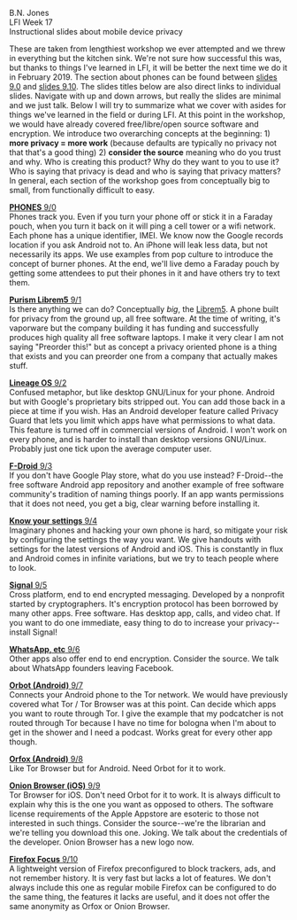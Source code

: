 B.N. Jones  
LFI Week 17  
Instructional slides about mobile device privacy

These are taken from lengthiest workshop we ever attempted and we threw in everything but the kitchen sink. We're not sure how successful this was, but thanks to things I've learned in LFI, it will be better the next time we do it in February 2019. The section about phones can be found between [slides 9.0](https://librarianbryan.github.io/privacyworkshopBRRL/#/9) and [slides 9.10](https://librarianbryan.github.io/privacyworkshopBRRL/#/9/10). The slides titles below are also direct links to individual slides. Navigate with up and down arrows, but really the slides are minimal and we just talk. Below I will try to summarize what we cover with asides for things we've learned in the field or during LFI. At this point in the workshop, we would have already covered free/libre/open source software and encryption. We introduce two overarching concepts at the beginning: 1) **more privacy = more work** (because defaults are typically no privacy not that that's a good thing) 2) **consider the source** meaning who do you trust and why. Who is creating this product? Why do they want to you to use it? Who is saying that privacy is dead and who is saying that privacy matters? In general, each section of the workshop goes from conceptually big to small, from functionally difficult to easy.

[**PHONES** 9/0](https://librarianbryan.github.io/privacyworkshopBRRL/#/9)   
Phones track you. Even if you turn your phone off or stick it in a Faraday pouch, when you turn it back on it will ping a cell tower or a wifi network. Each phone has a unique identifier, IMEI. We know now the Google records location if you ask Android not to. An iPhone will leak less data, but not necessarily its apps. We use examples from pop culture to introduce the concept of burner phones. At the end, we'll live demo a Faraday pouch by getting some attendees to put their phones in it and have others try to text them.    

[**Purism Librem5** 9/1](https://librarianbryan.github.io/privacyworkshopBRRL/#/9/1)   
Is there anything we can do? Conceptually *big*, the [Librem5](https://puri.sm/shop/librem-5/). A phone built for privacy from the ground up, all free software. At the time of writing, it's vaporware but the company building it has funding and successfully produces high quality all free software laptops. I make it very clear I am not saying "Preorder this!" but as concept a privacy oriented phone is a thing that exists and you can preorder one from a company that actually makes stuff.

[**Lineage OS** 9/2](https://librarianbryan.github.io/privacyworkshopBRRL/#/9/2)  
Confused metaphor, but like desktop GNU/Linux for your phone. Android but with Google's proprietary bits stripped out. You can add those back in a piece at time if you wish. Has an Android developer feature called Privacy Guard that lets you limit which apps have what permissions to what data. This feature is turned off in commercial versions of Android. I won't work on every phone, and is harder to install than desktop versions GNU/Linux. Probably just one tick upon the average computer user.  

[**F-Droid** 9/3](https://librarianbryan.github.io/privacyworkshopBRRL/#/9/3)  
If you don't have Google Play store, what do you use instead? F-Droid--the free software Android app repository and another example of free software community's tradition of naming things poorly. If an app wants permissions that it does not need, you get a big, clear warning before installing it.

[**Know your settings** 9/4](https://librarianbryan.github.io/privacyworkshopBRRL/#/9/4)  
Imaginary phones and hacking your own phone is hard, so mitigate your risk by configuring the settings the way you want. We give handouts with settings for the latest versions of Android and iOS. This is constantly in flux and Android comes in infinite variations, but we try to teach people where to look.

[**Signal** 9/5](https://librarianbryan.github.io/privacyworkshopBRRL/#/9/5)  
Cross platform, end to end encrypted messaging. Developed by a nonprofit started by cryptographers. It's encryption protocol has been borrowed by many other apps. Free software. Has desktop app, calls, and video chat. If you want to do one immediate, easy thing to do to increase your privacy--install Signal!

[**WhatsApp, etc** 9/6](https://librarianbryan.github.io/privacyworkshopBRRL/#/9/6)  
Other apps also offer end to end encryption. Consider the source. We talk about WhatsApp founders leaving Facebook.   

[**Orbot (Android)** 9/7](https://librarianbryan.github.io/privacyworkshopBRRL/#/9/7)  
Connects your Android phone to the Tor network. We would have previously covered what Tor / Tor Browser was at this point. Can decide which apps you want to route through Tor. I give the example that my podcatcher is not routed through Tor because I have no time for bologna when I'm about to get in the shower and I need a podcast. Works great for every other app though.  

[**Orfox (Android)** 9/8](https://librarianbryan.github.io/privacyworkshopBRRL/#/9/8)   
Like Tor Browser but for Android. Need Orbot for it to work.

[**Onion Browser (iOS)** 9/9](https://librarianbryan.github.io/privacyworkshopBRRL/#/9/9)   
Tor Browser for iOS. Don't need Orbot for it to work. It is always difficult to explain why this is the one you want as opposed to others. The software license requirements of the Apple Appstore are esoteric to those not interested in such things. Consider the source--we're the librarian and we're telling you download this one. Joking. We talk about the credentials of the developer. Onion Browser has a new logo now.

[**Firefox Focus** 9/10](https://librarianbryan.github.io/privacyworkshopBRRL/#/9/10)      
A lightweight version of Firefox preconfigured to block trackers, ads, and not remember history. It is very fast but lacks a lot of features. We don't always include this one as regular mobile Firefox can be configured to do the same thing, the features it lacks are useful, and it does not offer the same anonymity as Orfox or Onion Browser.
